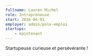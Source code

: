 ```yaml
---
fullname: Lauren Michel
role: Intrapreneuse
start: 2016-04-01
employer: admin/pole-emploi
startups:
    - maintenant
---
```


Startupeuse curieuse et persévérante !
